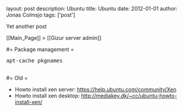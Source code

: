 layout: post
description: Ubuntu
title: Ubuntu
date: 2012-01-01
author: Jonas Colmsjo
tags: ['post']

Yet another post





[[Main_Page]] > [[Gizur server admin]]

#= Package management =
 
<pre>
apt-cache pkgnames

</pre>


#= Old =

* Howto install xen server: https://help.ubuntu.com/community/Xen
* Howto install xen desktop: http://mediakey.dk/~cc/ubuntu-howto-install-xen/
